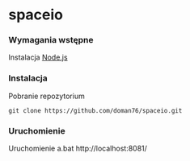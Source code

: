 # spaceio
### Wymagania wstępne
Instalacja [Node.js](https://nodejs.org/en/)
### Instalacja
Pobranie repozytorium
```
git clone https://github.com/doman76/spaceio.git
```
### Uruchomienie
Uruchomienie a.bat
http://localhost:8081/ 
